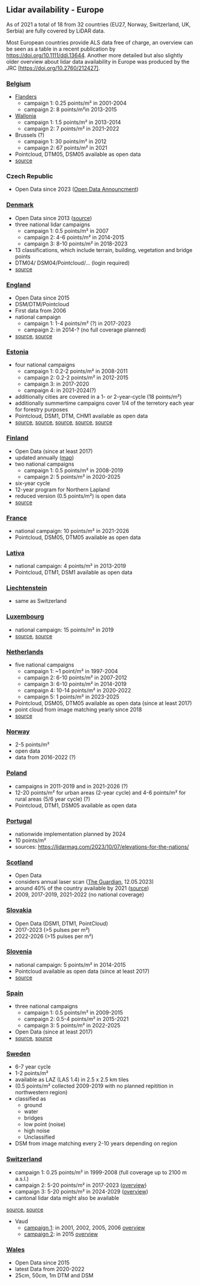
## Lidar availability - Europe

As of 2021 a total of 18 from 32 countries (EU27, Norway, Switzerland, UK, Serbia) are fully covered by LiDAR data. 

Most European countries provide ALS data free of charge, an overview can be seen as a table in a recent publication by https://doi.org/10.1111/ddi.13644. Another more detailed but also slightly older overview about lidar data availability in Europe was produced by the JRC [https://doi.org/10.2760/212427].

### [Belgium](https://remotesensing.vlaanderen.be/apps/openlidar/#collapseDataDownload)

- [Flanders](https://remotesensing.vlaanderen.be/apps/openlidar/#collapseDataDownload)
  - campaign 1: 0.25 points/m² in 2001-2004
  - campaign 2: 8 points/m²in 2013-2015
- [Wallonia](https://geoportail.wallonie.be/lidar)
  - campaign 1: 1.5 points/m² in 2013-2014
  - campaign 2: 7 points/m² in 2021-2022
- Brussels (?)
  - campaign 1: 30 points/m² in 2012
  - campaign 2: 67 points/m² in 2021
- Pointcloud, DTM05, DSM05 available as open data
- [source](https://lidarmag.com/2024/09/22/elevations-for-the-nations-part-ii/)

### Czech Republic
- Open Data since 2023 ([Open Data Announcment](https://t.co/hL7nHeL0hk))

### [Denmark](https://dataforsyningen.dk/data/3931)
- Open Data since 2013 ([source](https://groups.google.com/g/lastools/c/m2OKr241LOo))
- three national lidar campaigns
  - campaign 1: 0.5 points/m² in 2007
  - campaign 2: 4-6 points/m² in 2014-2015
  - campaign 3: 8-10 points/m² in 2018-2023
- 13 classifications, which include terrain, building, vegetation and bridge points
- DTM04/ DSM04/Pointcloud/... (login required)
- [source](https://lidarmag.com/2023/10/07/elevations-for-the-nations/)

### [England](https://environment.data.gov.uk/dataset/2e8d0733-4f43-48b4-9e51-631c25d1b0a9)
- Open Data since 2015
- DSM/DTM/Pointcloud
- First data from 2006
- national campaign
  - campaign 1:  1-4 points/m² (?) in 2017-2023
  - campaign 2:  in 2014-? (no full coverage planned)
- [source](https://environment.data.gov.uk/support/faqs/275879146/302907656), [source](https://lidarmag.com/2024/09/22/elevations-for-the-nations-part-ii/)

### [Estonia](https://geoportaal.maaamet.ee/eng/Spatial-Data/Geo3D/3D-Data-p836.html)
- four national campaigns
  - campaign 1: 0.2-2 points/m² in 2008-2011
  - campaign 2: 0.2-2 points/m² in 2012-2015
  - campaign 3: in 2017-2020
  - campaign 4: in 2021-2024(?)
- additionally cities are covered in a 1- or 2-year-cycle (18 points/m²)
- additionally summertime campaigns cover 1/4 of the terretory each year for forestry purposes 
- Pointcloud, DSM1, DTM, CHM1 available as open data
- [source](https://geoportaal.maaamet.ee/eng/Spatial-Data/Elevation-Data-p308.html), [source](https://newsroom.riegl.international/2021/01/25/estonian-land-board-uses-riegl-vq-1560i-airborne-lidar-mapping-system-for-nationwide-coverage/), [source](https://kosmos.ut.ee/en/content/airborne-lidar-measurements-help-forest-owners-detect-changes), [source](https://tech.marksblogg.com/lidar-estonia.html), [source](https://www.google.com/url?sa=t&source=web&rct=j&opi=89978449&url=https://publications.jrc.ec.europa.eu/repository/bitstream/JRC126223/jrc126223_jrc126223_lidaropensourcedata.pdf&ved=2ahUKEwiOgubigq-LAxUv_QIHHR25N-4QFnoECCMQAQ&usg=AOvVaw0u004Yu7YgAusljJ4iP49u)

### [Finland](https://www.maanmittauslaitos.fi/en/maps-and-spatial-data/expert-users/product-descriptions/laser-scanning-data-5-p)
- Open Data (since at least 2017)
- updated annually ([map](https://tilannekartta.maanmittauslaitos.fi/laserkeilaus))
- two national campaigns
  - campaign 1: 0.5 points/m² in 2008-2019
  - campaign 2: 5 points/m² in 2020-2025
- six-year cycle
- 12-year program for Northern Lapland
- reduced version (0.5 points/m²) is open data
- [source](https://lidarmag.com/2023/10/07/elevations-for-the-nations/)

### [France](https://geoservices.ign.fr/lidarhd)
- national campaign: 10 points/m² in 2021-2026
- Pointcloud, DSM05, DTM05 available as open data

### [Lativa](https://www.lgia.gov.lv/lv/Digit%C4%81lais%20virsmas%20modelis)
- national campaign: 4 points/m² in 2013-2019
- Pointcloud, DTM1, DSM1 available as open data

### [Liechtenstein](https://www.swisstopo.admin.ch/en/lidar-data-swisstopo)
- same as Switzerland

### [Luxembourg](https://lidar.geoportail.lu/)
- national campaign: 15 points/m² in 2019
- [source](https://lidar.geoportail.lu/), [source](https://data.public.lu/en/datasets/lidar-2019-releve-3d-du-territoire-luxembourgeois/)

### [Netherlands](https://www.ahn.nl/dataroom)
- five national campaigns
  - campaign 1: ~1 point/m² in 1997-2004
  - campaign 2: 6-10 points/m² in 2007-2012
  - campaign 3: 6-10 points/m² in 2014-2019
  - campaign 4: 10-14 points/m² in 2020-2022
  - campaign 5: 1 points/m² in 2023-2025
- Pointcloud, DSM05, DTM05 available as open data (since at least 2017)
- point cloud from image matching yearly since 2018
- [source](https://www.ahn.nl/_flysystem/media/ahn4_in_drie_jaar._en_daarna_-_jeroen_leusink_hwh.pdf)

### [Norway](https://hoydedata.no/LaserInnsyn2/)
- 2-5 points/m²
- open data
- data from 2016-2022 (?)

### [Poland](https://www.geoportal.gov.pl/pl/dane/dane-pomiarowe-lidar-lidar/)
- campaigns in 2011-2019 and in 2021-2026 (?)
- 12-20 points/m² for urban areas (2-year cycle) and 4-6 points/m² for rural areas (5/6 year cycle) (?)
- Pointcloud, DTM1, DSM05 available as open data


### [Portugal]()
- nationwide implementation planned by 2024
- 10 points/m²
- sources: https://lidarmag.com/2023/10/07/elevations-for-the-nations/

### [Scotland](https://remotesensingdata.gov.scot/data#/list)
- Open Data
- considers annual laser scan ([The Guardian](https://www.theguardian.com/environment/2023/may/12/scotland-annual-laser-scan-monitor-forest-health-aoe), 12.05.2023)
- around 40% of the country available by 2021 ([source](https://maps.nls.uk/guides/lidar/index.html))
- 2009, 2017-2019, 2021-2022 (no national coverage)

### [Slovakia](https://www.geoportal.sk/en/zbgis/als/)
- Open Data (DSM1, DTM1, PointCloud)
- 2017-2023 (>5 pulses per m²)
- 2022-2026 (>15 pulses per m²)

### [Slovenia](https://gis.arso.gov.si/evode/profile.aspx?id=atlas_voda_Lidar%40Arso&initialExtent=402591.76%2C39904.09%2C2.64583)
- national campaign: 5 points/m² in 2014-2015
- Pointcloud available as open data (since at least 2017)
- [source](https://doi.org/10.3390/s20072089)

### [Spain]()
- three national campaigns
  - campaign 1: 0.5 points/m² in 2009-2015
  - campaign 2: 0.5-4 points/m² in 2015-2021
  - campaign 3: 5 points/m² in 2022-2025
- Open Data (since at least 2017)
- [source](https://lidarmag.com/2023/10/07/elevations-for-the-nations/), [source](https://icaci.org/files/documents/national_reports/2019-2023/Spain-2023.pdf)

### [Sweden](https://www.lantmateriet.se/sv/geodata/vara-produkter/produktlista/laserdata-nedladdning-skog/)
- 6-7 year cycle
- 1-2 points/m²
- available as LAZ (LAS 1.4) in 2.5 x 2.5 km tiles
- (0.5 points/m² collected 2009-2019 with no planned repitition in northwestern region) 
- classified as
  - ground
  - water
  - bridges
  - low point (noise)
  - high noise
  - Unclassified
- DSM from image matching every 2-10 years depending on region


### [Switzerland](https://www.swisstopo.admin.ch/en/height-model-swisssurface3d#download)

- campaign 1: 0.25 points/m² in 1999-2008 (full coverage up to 2100 m a.s.l.)
- campaign 2: 5-20 points/m² in 2017-2023 ([overview](https://prod-swisstopoch-hcms-sdweb.imgix.net/2023/11/14/f9bed9df-9161-4bdb-90ef-bcaa50edbc2f.jpg?auto=format))
- campaign 3: 5-20 points/m² in 2024-2029 ([overview](https://prod-swisstopoch-hcms-sdweb.imgix.net/2023/11/14/cf8847eb-64d3-4dcf-9ad9-ced1fd063635.jpg?auto=format))
- cantonal lidar data might also be available

[source](https://asit-asso.ch/storage/app/media/events/rencontres_20250212/Rencontres_ASIT_Fevrier-2025_SITN-Riedo.pdf), [source](https://asit-asso.ch/storage/app/media/events/rencontres_20250212/Rencontres_ASIT_Fevrier-2025_swisstopo.pdf)

- Vaud
  - [campaign 1](https://www.vd.ch/territoire-et-construction/cadastre-et-geoinformation/geodonnees/altimetrie-lidar/technologie-lidar/lidar-2001-2006): in 2001, 2002, 2005, 2006 [overview](https://www.vd.ch/fileadmin/user_upload/themes/territoire/cartes/fichiers_pdf/Synoptique_vol_LiDAR.pdf)
  - [campaign 2](https://www.vd.ch/territoire-et-construction/cadastre-et-geoinformation/geodonnees/altimetrie-lidar/technologie-lidar/lidar-2015): in 2015 [overview](https://www.vd.ch/fileadmin/user_upload/themes/territoire/cartes/fichiers_pdf/Carte_Dates_Vols_LiDAR_2015.pdf)

### [Wales](https://datamap.gov.wales/maps/lidar-viewer/)
- Open Data since 2015
- latest Data from 2020-2022
- 25cm, 50cm, 1m DTM and DSM